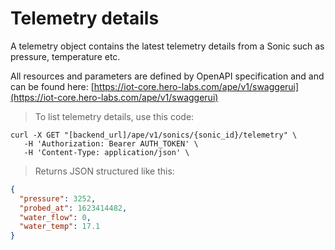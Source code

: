 # Telemetry details

A telemetry object contains the latest telemetry details from a Sonic such as
pressure, temperature etc.

All resources and parameters are defined by OpenAPI specification and
and can be found here: [https://iot-core.hero-labs.com/ape/v1/swaggerui](https://iot-core.hero-labs.com/ape/v1/swaggerui)

> To list telemetry details, use this code:

```shell
curl -X GET "[backend_url]/ape/v1/sonics/{sonic_id}/telemetry" \
   -H 'Authorization: Bearer AUTH_TOKEN' \
   -H 'Content-Type: application/json' \
```
> Returns JSON structured like this:

```json
{
  "pressure": 3252,
  "probed_at": 1623414482,
  "water_flow": 0,
  "water_temp": 17.1
}
```

